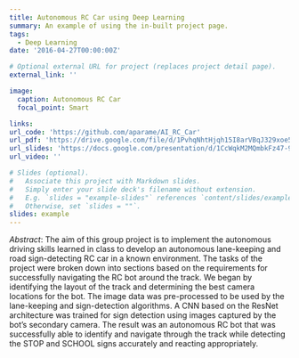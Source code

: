 ```yaml
---
title: Autonomous RC Car using Deep Learning
summary: An example of using the in-built project page.
tags:
  - Deep Learning
date: '2016-04-27T00:00:00Z'

# Optional external URL for project (replaces project detail page).
external_link: ''

image:
  caption: Autonomous RC Car
  focal_point: Smart

links:
url_code: 'https://github.com/aparame/AI_RC_Car'
url_pdf: 'https://drive.google.com/file/d/1PvhqNhtHjqh15I8arVBqJ329xoe5nkOL/view?usp=sharing'
url_slides: 'https://docs.google.com/presentation/d/1CcWqkM2MQmbkFz47-91WTZGl0ZzYxxNljZTX2ZMmXg8/edit?usp=sharing'
url_video: ''

# Slides (optional).
#   Associate this project with Markdown slides.
#   Simply enter your slide deck's filename without extension.
#   E.g. `slides = "example-slides"` references `content/slides/example-slides.md`.
#   Otherwise, set `slides = ""`.
slides: example
---
```


*Abstract*: The aim of this group project is to implement the autonomous driving skills learned in class to develop an autonomous lane-keeping and road sign-detecting RC car in a known environment. The tasks of the project were broken down into sections based on the requirements for successfully navigating the RC bot around the track. We began by identifying the layout of the track and determining the best camera locations for the bot. The image data was pre-processed to be used by the lane-keeping and sign-detection algorithms. A CNN based on the ResNet architecture was trained for sign detection using images captured by the bot’s secondary camera. The result was an autonomous RC bot that was successfully able to identify and navigate through the track while detecting the STOP and SCHOOL signs accurately and reacting appropriately.
